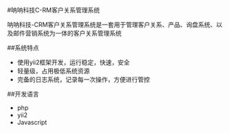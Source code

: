 #呐呐科技C-RM客户关系管理系统

呐呐科技-CRM客户关系管理系统是一套用于管理客户关系、产品、询盘系统、以及邮件营销系统为一体的客户关系管理系统

##系统特点

* 使用yii2框架开发，运行稳定，快速，安全
* 轻量级，占用极低系统资源
* 完备的日志系统，记录每一次操作，方便进行管控

##开发语言

* php
* yii2
* Javascript